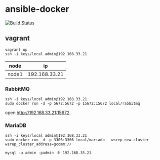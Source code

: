 # ansible-docker

[![Build Status](https://travis-ci.org/nokamoto/ansible-docker.svg?branch=master)](https://travis-ci.org/nokamoto/ansible-docker)

## vagrant
```
vagrant up
ssh -i keys/local admin@192.168.33.21
```

| node | ip |
| --- | --- |
| node1 | 192.168.33.21 |

### RabbitMQ
```
ssh -i keys/local admin@192.168.33.21
sudo docker run -d -p 5672:5672 -p 15672:15672 local/rabbitmq
```

open http://192.168.33.21:15672.

### MariaDB
```
ssh -i keys/local admin@192.168.33.21
sudo docker run -d -p 3306:3306 local/mariadb --wsrep-new-cluster --wsrep_cluster_address=gcomm://
```

```
mysql -u admin -padmin -h 192.168.33.21
```
